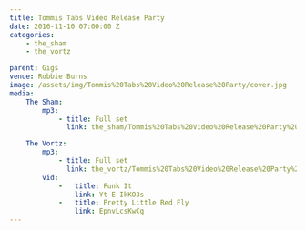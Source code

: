 ```yaml
---
title: Tommis Tabs Video Release Party
date: 2016-11-10 07:00:00 Z
categories:
    - the_sham
    - the_vortz

parent: Gigs
venue: Robbie Burns
image: /assets/img/Tommis%20Tabs%20Video%20Release%20Party/cover.jpg
media:
    The Sham:
        mp3:
            - title: Full set
              link: the_sham/Tommis%20Tabs%20Video%20Release%20Party%20-%20The%20Sham.mp3

    The Vortz:
        mp3:
            - title: Full set
              link: the_vortz/Tommis%20Tabs%20Video%20Release%20Party%20-%20The%20Vortz.mp3
        vid:
            -   title: Funk It
                link: Yt-E-IkKO3s
            -   title: Pretty Little Red Fly
                link: EpnvLcsKwCg
---
```


